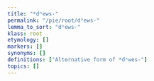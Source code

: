```yaml
---
title: "*dʰews-"
permalink: "/pie/root/dʰews-"
lemma_to_sort: "dʰews-"
klass: root
etymology: []
markers: []
synonyms: []
definitions: ["Alternative form of *dʰwes-"]
topics: []
---
```

